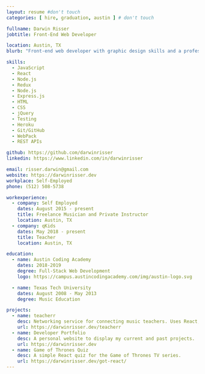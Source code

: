 ```yaml
---
layout: resume #don't touch
categories: [ hire, graduation, austin ] # don't touch

fullname: Darwin Risser
jobtitle: Front-End Web Developer

location: Austin, TX
blurb: "Front-end web developer with graphic design skills and a professional background in education. Looking for opportunities with room for a highly motivated developer to grow."

skills:
  - JavaScript
  - React
  - Node.js
  - Redux
  - Node.js
  - Express.js
  - HTML
  - CSS
  - jQuery
  - Testing
  - Heroku
  - Git/GitHub
  - WebPack
  - REST APIs

github: https://github.com/darwinrisser
linkedin: https://www.linkedin.com/in/darwinrisser

email: risser.darwin@gmail.com
website: https://darwinrisser.dev
workplace: Self-Employed
phone: (512) 508-5738

workexperience:
  - company: Self Employed
    dates: August 2015 - present
    title: Freelance Musician and Private Instructor
    location: Austin, TX
  - company: qKids
    dates: May 2018 - present
    title: Teacher
    location: Austin, TX

education:
  - name: Austin Coding Academy
    dates: 2018-2019
    degree: Full-Stack Web Development
    logo: https://campus.austincodingacademy.com/img/austin-logo.svg

  - name: Texas Tech University
    dates: August 2008 - May 2013
    degree: Music Education

projects:
  - name: teacherr
    desc: Networking service for connecting music teachers. Uses React, Node, Express, MongoDB
    url: https://darwinrisser.dev/teacherr
  - name: Developer Portfolio
    desc: A personal website to display my current and past projects.
    url: https://darwinrisser.dev
  - name: Game of Thrones Quiz
    desc: A simple React quiz for the Game of Thrones TV series.
    url: https://darwinrisser.dev/got-react/
---
```

